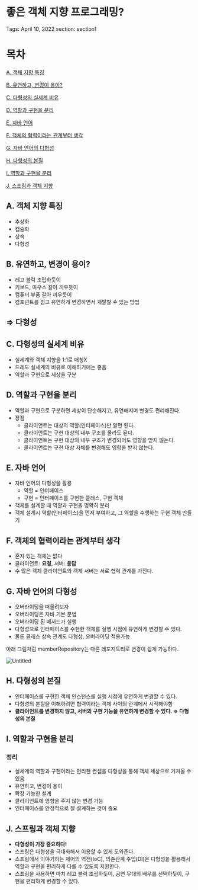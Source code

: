 # 좋은 객체 지향 프로그래밍?

Tags: April 10, 2022
section: section1

# 목차

[A. 객체 지향 특징](https://www.notion.so/ae59fe6e028948dca92dc26b7da28870)

[B. 유연하고, 변경이 용이?](https://www.notion.so/ae59fe6e028948dca92dc26b7da28870)

[C. 다형성의 실세계 비유](https://www.notion.so/ae59fe6e028948dca92dc26b7da28870)

[D. 역할과 구현을 분리](https://www.notion.so/ae59fe6e028948dca92dc26b7da28870)

[E. 자바 언어](https://www.notion.so/ae59fe6e028948dca92dc26b7da28870)

[F. 객체의 협력이라는 관계부터 생각](https://www.notion.so/ae59fe6e028948dca92dc26b7da28870)

[G. 자바 언어의 다형성](https://www.notion.so/ae59fe6e028948dca92dc26b7da28870)

[H. 다형성의 본질](https://www.notion.so/ae59fe6e028948dca92dc26b7da28870)

[I. 역할과 구현을 분리](https://www.notion.so/ae59fe6e028948dca92dc26b7da28870)

[J. 스프링과 객체 지향](https://www.notion.so/ae59fe6e028948dca92dc26b7da28870)

## A. 객체 지향 특징

- 추상화
- 캡슐화
- 상속
- 다형성

## B. 유연하고, 변경이 용이?

- 레고 블럭 조립하듯이
- 키보드, 마우스 갈아 끼우듯이
- 컴퓨터 부품 갈아 끼우듯이
- 컴포넌트를 쉽고 유연하게 변경하면서 개발할 수 있는 방법

## ⇒ 다형성

## C. 다형성의 실세계 비유

- 실세계와 객체 지향을 1:1로 매칭X
- 드래도 실세계의 비유로 이해하기에는 좋음
- 역할과 구현으로 세상을 구분

## D. 역할과 구현을 분리

- 역할과 구현으로 구분하면 세상이 단순해지고, 유연해지며 변경도 편리해진다.
- 장점
    - 클라이언트는 대상의 역할(인터페이스)만 알면 된다.
    - 클라이언트는 구현 대상의 내부 구조를 몰라도 된다.
    - 클라이언트는 구현 대상의 내부 구조가 변경되어도 영향을 받지 않는다.
    - 클라이언트는 구현 대상 자체를 변경해도 영향을 받지 않는다.
    

## E. 자바 언어

- 자바 언어의 다형성을 활용
    - 역할 = 인터페이스
    - 구현 = 인터페이스를 구현한 클래스, 구현 객체
- 객체를 설계할 때 역할과 구현을 명확히 분리
- 객체 설계시 역할(인터페이스)을 먼저 부여하고, 그 역할을 수행하는 구현 객체 만들기

## F. 객체의 협력이라는 관계부터 생각

- 혼자 있는 객체는 없다
- 클라이언트: **요청**, 서버: **응답**
- 수 많은 객체 클라이언트와 객체 서버는 서로 협력 관계를 가진다.

## G. 자바 언어의 다형성

- 오버라이딩을 떠올려보자
- 오버라이딩은 자바 기본 문법
- 오버라이딩 된 메서드가 실행
- 다형성으로 인터페이스를 수현한 객체를 실행 시점에 유연하게 변경할 수 있다.
- 물론 클래스 상속 관계도 다형성, 오버라이딩 적용가능

아래 그림처럼 memberRepository는 다른 레포지토리로 변경이 쉽게 가능하다.

![Untitled](%E1%84%8C%E1%85%A9%E1%87%82%E1%84%8B%E1%85%B3%E1%86%AB%20%E1%84%80%E1%85%A2%E1%86%A8%E1%84%8E%E1%85%A6%20%E1%84%8C%E1%85%B5%E1%84%92%E1%85%A3%E1%86%BC%20%E1%84%91%E1%85%B3%E1%84%85%E1%85%A9%E1%84%80%E1%85%B3%E1%84%85%E1%85%A2%E1%84%86%E1%85%B5%E1%86%BC%20ae59fe6e028948dca92dc26b7da28870/Untitled.png)

## H. 다형성의 본질

- 인터페이스를 구현한 객체 인스턴스를 실행 시점에 유연하게 변경할 수 있다.
- 다형성의 본질을 이해하려면 협력이라는 객체 사이의 관계에서 시작해야함
- **클라이언트를 변경하지 않고, 서버의 구현 기능을 유연하게 변경할 수 있다. ⇒ 다형성의 본질**

## I. 역할과 구현을 분리

### 정리

- 실세계의 역할과 구현이라는 편리한 컨셉을 다형성을 통해 객체 세상으로 가져올 수 있음
- 유연하고, 변경이 용이
- 확장 가능한 설계
- 클라이언트에 영향을 주지 않는 변경 가능
- 인터페이스를 안정적으로 잘 설계하는 것이 중요

## J. 스프링과 객체 지향

- **다형성이 가장 중요하다!**
- 스프링은 다형성을 극대화해서 이용할 수 있게 도와준다.
- 스프링에서 이야기하는 제어의 역전(IoC), 의존관계 주입(DI)은 다형성을 활용해서 역할과 구현을 편리하게 다룰 수 있도록 지원한다.
- 스프링을 사용하면 마치 레고 블럭 조립하듯이, 공연 무대의 배우를 선택하듯이, 구현을 편리하게 변경할 수 있다.